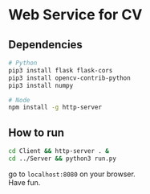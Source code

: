 # Web Service for CV

## Dependencies
```bash
# Python
pip3 install flask flask-cors
pip3 install opencv-contrib-python
pip3 install numpy

# Node
npm install -g http-server
```
## How to run
```bash
cd Client && http-server . &
cd ../Server && python3 run.py
```

go to `localhost:8080` on your browser.  
Have fun.
